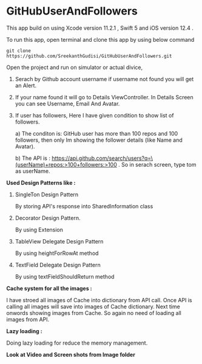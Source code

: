 # GitHubUserAndFollowers

This app build on using Xcode version 11.2.1 , Swift 5 and iOS version 12.4 .


To run this app, open terminal and clone this app by using below command

    git clone https://github.com/SreekanthGudisi/GitHubUserAndFollowers.git



Open the project and run on simulator or actual divice,

1. Serach by Github account username if username not found you will get an Alert.

2. If your name found it will go to Details ViewController.  In Details Screen you can see Username, Email And Avatar. 

3. If user has followers, Here I have given condition to show list of followers.

     a) The conditon is: GitHub user has more than 100 repos and 100 followers, then only Im showing the follower details (like  Name and Avatar).
     
     b) The API is : https://api.github.com/search/users?q=\(userName)+repos:>100+followers:>100 . So in serach screen, type tom as userName.

**Used Design Patterns like :**

   1. SingleTon Design Pattern

         By storing API's response into SharedInformation class

   2. Decorator Design Pattern.

         By using Extension 

   3. TableView Delegate Design Pattern

         By using heightForRowAt method

   4. TextField Delegate Design Pattern

         By using textFieldShouldReturn method
          

**Cache system for all the images :**

   I have stroed all images of Cache into dictionary from API call. Once API is calling all images will save into images of Cache dictionary. Next time onwords showing images from Cache. So again no need of loading all images from API. 
   

**Lazy loading :**

   Doing lazy loading for reduce the memory management.




**Look at Video and Screen shots from Image folder**
